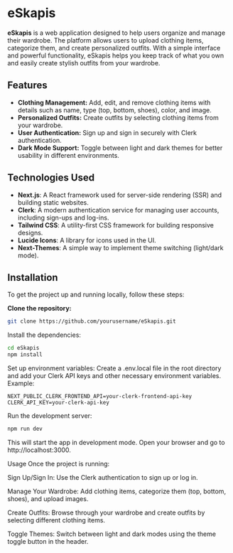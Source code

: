 
# eSkapis

**eSkapis** is a web application designed to help users organize and manage their wardrobe. The platform allows users to upload clothing items, categorize them, and create personalized outfits. With a simple interface and powerful functionality, eSkapis helps you keep track of what you own and easily create stylish outfits from your wardrobe.

## Features

- **Clothing Management:** Add, edit, and remove clothing items with details such as name, type (top, bottom, shoes), color, and image.
- **Personalized Outfits:** Create outfits by selecting clothing items from your wardrobe.
- **User Authentication:** Sign up and sign in securely with Clerk authentication.
- **Dark Mode Support:** Toggle between light and dark themes for better usability in different environments.

## Technologies Used

- **Next.js**: A React framework used for server-side rendering (SSR) and building static websites.
- **Clerk**: A modern authentication service for managing user accounts, including sign-ups and log-ins.
- **Tailwind CSS**: A utility-first CSS framework for building responsive designs.
- **Lucide Icons**: A library for icons used in the UI.
- **Next-Themes**: A simple way to implement theme switching (light/dark mode).

## Installation

To get the project up and running locally, follow these steps:

**Clone the repository:**
   ```bash
   git clone https://github.com/yourusername/eSkapis.git
   ```

Install the dependencies:

```bash
cd eSkapis
npm install
```
Set up environment variables:
Create a .env.local file in the root directory and add your Clerk API keys and other necessary environment variables. Example:

```env
NEXT_PUBLIC_CLERK_FRONTEND_API=your-clerk-frontend-api-key
CLERK_API_KEY=your-clerk-api-key
```
Run the development server:

```bash
npm run dev
```
This will start the app in development mode. Open your browser and go to http://localhost:3000.

Usage
Once the project is running:

Sign Up/Sign In:
Use the Clerk authentication to sign up or log in.

Manage Your Wardrobe:
Add clothing items, categorize them (top, bottom, shoes), and upload images.

Create Outfits:
Browse through your wardrobe and create outfits by selecting different clothing items.

Toggle Themes:
Switch between light and dark modes using the theme toggle button in the header.
